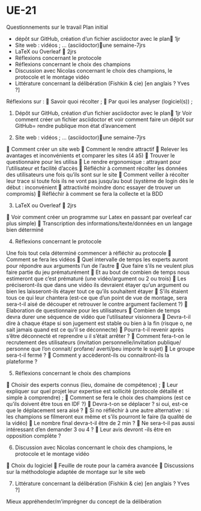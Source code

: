# UE-21
Questionnements sur le travail 
Plan initial
- dépôt sur GitHub, création d’un fichier asciidoctor avec le plan 1jr
- Site web : vidéos ; … (asciidoctor)une semaine-7jrs
- LaTeX ou Overleaf  2jrs
- Réflexions concernant le protocole
- Réflexions concernant le choix des champions
- Discussion avec Nicolas concernant le choix des champions, le protocole et le montage vidéo
- Littérature concernant la délibération (Fishkin & cie) [en anglais ? Yves ?]



Réflexions sur : 
	Savoir quoi récolter ; 
	Par quoi les analyser (logiciel(s)) ; 
1)	Dépôt sur GitHub, création d’un fichier asciidoctor avec le plan 1jr
Voir comment créer un fichier asciidoctor et voir comment faire un dépôt sur GitHub= rendre publique mon état d’avancement

2)	Site web : vidéos ; … (asciidoctor)une semaine-7jrs

	Comment créer un site web
	Comment le rendre attractif
	Relever les avantages et inconvénients et comparer les sites (4 à5)
	Trouver le questionnaire pour les utilisa
	Le rendre ergonomique : attrayant pour l’utilisateur et facilité d’accès
	Réfléchir à comment récolter les données des utilisateurs une fois qu’ils sont sur le site 
	Comment veiller à récolter leur trace si toute fois ils ne vont pas jusqu’au bout (système de login dès le début : inconvénient  attractivité moindre donc essayer de trouver un compromis)
	Réfléchir à comment se fera la collecte et la BDD

3)	LaTeX ou Overleaf  2jrs

	Voir comment créer un programme sur Latex en passant par overleaf car plus simple)
	Transcription des informations/texte/données en un langage bien déterminé

4)	Réflexions concernant le protocole

Une fois tout cela déterminé commencer à réfléchir au protocole
	Comment se fera les vidéos
	Quel intervalle de temps les experts auront pour répondre aux arguments l’un de l’autre
	Que faire s’ils ne veulent plus faire partie du jeu prématurément
	Et au bout de combien de temps nous estimeront que c’est prématuré (une vidéo/argument ou 2 ou trois)
	Les préciseront-ils que dans une vidéo ils devraient étayer qu’un argument ou bien les laisseront-ils étayer tout ce qu’ils souhaitent étayer 
	S’ils étaient tous ce qui leur chantera (est-ce que d’un point de vue de montage, sera sera-t-il aisé de découper et retrouver le contre argument facilement ?)
	Elaboration de questionnaire pour les utilisateurs
	Combien de temps devra durer une séquence de vidéo que l’utilisateur visionnera
	Devra-t-il dire à chaque étape si son jugement est stable ou bien à la fin (risque o, ne sait jamais quand est ce qu’il se déconnecte)
	Pourra-t-il revenir après s’être déconnecté et reprendre u il s’était arrêter ?
	Comment fera-t-on le recrutement des utilisateurs (invitation personnelle/invitation publique/ personne que l’on connait/ profane/ averti/peu importe le sujet)
	Le groupe sera-t-il fermé ?
	Comment y accèderont-ils ou connaitront-ils la plateforme ?



5)	Réflexions concernant le choix des champions

	Choisir des experts connus (lieu, domaine de compétence) ; 
	Leur expliquer sur quel projet leur expertise est sollicité (protocole détaillé et simple à comprendre) ; 
	Comment se fera le choix des champions (est ce qu’ils doivent être tous en IDF ?)
	Devra-t-on se déplacer ? si oui, est-ce que le déplacement sera aisé ? 
	Si no réfléchir à une autre alternative : si les champions se filmeront eux même et s’ils pourront le faire (la qualité de la vidéo)
	Le nombre final devra-t-il être de 2 min ? 
	Ne sera-t-il pas aussi intéressant d’en demander 3 ou 4 ?
	Leur avis devront -ils être en opposition complète ? 


6)	 Discussion avec Nicolas concernant le choix des champions, le protocole et le montage vidéo

	Choix du logiciel
	Feuille de route pour la caméra avancée
	Discussions sur la méthodologie adaptée de montage sur le site web

7)	Littérature concernant la délibération (Fishkin & cie) [en anglais ? Yves ?]

Mieux appréhender/m’imprégner du concept de la délibération
